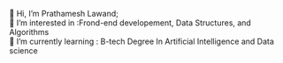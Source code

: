 👋 Hi, I’m Prathamesh Lawand;                                                                                                                            
👀 I’m interested in :Frond-end developement, Data Structures, and Algorithms  
🌱 I’m currently learning : B-tech Degree In Artificial Intelligence and Data science
